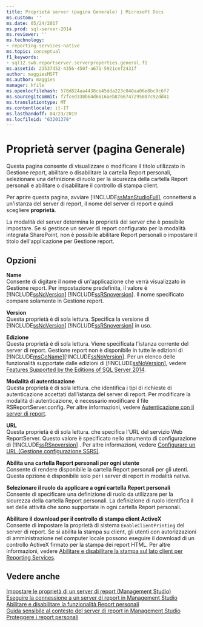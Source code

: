```yaml
---
title: Proprietà server (pagina Generale) | Microsoft Docs
ms.custom: ''
ms.date: 05/24/2017
ms.prod: sql-server-2014
ms.reviewer: ''
ms.technology:
- reporting-services-native
ms.topic: conceptual
f1_keywords:
- sql12.swb.reportserver.serverproperties.general.f1
ms.assetid: 23537d52-4356-450f-a671-5921cef2431f
author: maggiesMSFT
ms.author: maggies
manager: kfile
ms.openlocfilehash: 578d824aa4438ce45dda223c040aa06e8bc9c6f7
ms.sourcegitcommit: f7fced330b64d6616aeb8766747295807c92dd41
ms.translationtype: MT
ms.contentlocale: it-IT
ms.lasthandoff: 04/23/2019
ms.locfileid: "63201378"
---
```

# <a name="server-properties-general-page"></a>Proprietà server (pagina Generale)
  Questa pagina consente di visualizzare o modificare il titolo utilizzato in Gestione report, abilitare o disabilitare la cartella Report personali, selezionare una definizione di ruolo per la sicurezza della cartella Report personali e abilitare o disabilitare il controllo di stampa client.  
  
 Per aprire questa pagina, avviare [!INCLUDE[ssManStudioFull](../../includes/ssmanstudiofull-md.md)], connettersi a un'istanza del server di report, il nome del server di report e quindi scegliere **proprietà**.  
  
 La modalità del server determina le proprietà del server che è possibile impostare. Se si gestisce un server di report configurato per la modalità integrata SharePoint, non è possibile abilitare Report personali o impostare il titolo dell'applicazione per Gestione report.  
  
## <a name="options"></a>Opzioni  
 **Name**  
 Consente di digitare il nome di un'applicazione che verrà visualizzato in Gestione report. Per impostazione predefinita, il valore è [!INCLUDE[ssNoVersion](../../includes/ssnoversion-md.md)] [!INCLUDE[ssRSnoversion](../../includes/ssrsnoversion-md.md)]. Il nome specificato compare solamente in Gestione report.  
  
 **Version**  
 Questa proprietà è di sola lettura. Specifica la versione di [!INCLUDE[ssNoVersion](../../includes/ssnoversion-md.md)] [!INCLUDE[ssRSnoversion](../../includes/ssrsnoversion-md.md)] in uso.  
  
 **Edizione**  
 Questa proprietà è di sola lettura. Viene specificata l'istanza corrente del server di report. Gestione report non è disponibile in tutte le edizioni di [!INCLUDE[msCoName](../../includes/msconame-md.md)][!INCLUDE[ssNoVersion](../../includes/ssnoversion-md.md)]. Per un elenco delle funzionalità supportate dalle edizioni di [!INCLUDE[ssNoVersion](../../includes/ssnoversion-md.md)], vedere [Features Supported by the Editions of SQL Server 2014](../../getting-started/features-supported-by-the-editions-of-sql-server-2014.md).  
  
 **Modalità di autenticazione**  
 Questa proprietà è di sola lettura. che identifica i tipi di richieste di autenticazione accettati dall'istanza del server di report. Per modificare la modalità di autenticazione, è necessario modificare il file RSReportServer.config. Per altre informazioni, vedere [Autenticazione con il server di report](../security/authentication-with-the-report-server.md).  
  
 **URL**  
 Questa proprietà è di sola lettura. che specifica l'URL del servizio Web ReportServer. Questo valore è specificato nello strumento di configurazione di [!INCLUDE[ssRSnoversion](../../includes/ssrsnoversion-md.md)] . Per altre informazioni, vedere [Configurare un URL &#40;Gestione configurazione SSRS&#41;](../install-windows/configure-a-url-ssrs-configuration-manager.md).  
  
 **Abilita una cartella Report personali per ogni utente**  
 Consente di rendere disponibile la cartella Report personali per gli utenti. Questa opzione è disponibile solo per i server di report in modalità nativa.  
  
 **Selezionare il ruolo da applicare a ogni cartella Report personali**  
 Consente di specificare una definizione di ruolo da utilizzare per la sicurezza della cartella Report personali. La definizione di ruolo identifica il set delle attività che sono supportate in ogni cartella Report personali.  
  
 **Abilitare il download per il controllo di stampa client ActiveX**  
 Consente di impostare la proprietà di sistema `EnableClientPrinting` del server di report. Se si abilita la stampa su client, gli utenti con autorizzazioni di amministrazione nel computer locale possono eseguire il download di un controllo ActiveX firmato per la stampa dei report HTML. Per altre informazioni, vedere [Abilitare e disabilitare la stampa sul lato client per Reporting Services](../report-server/enable-and-disable-client-side-printing-for-reporting-services.md).  
  
## <a name="see-also"></a>Vedere anche  
 [Impostare le proprietà di un server di report &#40;Management Studio&#41;](set-report-server-properties-management-studio.md)   
 [Eseguire la connessione a un server di report in Management Studio](connect-to-a-report-server-in-management-studio.md)   
 [Abilitare e disabilitare la funzionalità Report personali](../report-server/enable-and-disable-my-reports.md)   
 [Guida sensibile al contesto del server di report in Management Studio](report-server-in-management-studio-f1-help.md)   
 [Proteggere i report personali](../security/secure-my-reports.md)  
  
  
